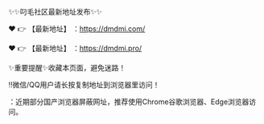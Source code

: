 ✨✨叼毛社区最新地址发布✨✨


❤️ 👉 【最新地址】 ：https://dmdmi.com/


❤️ 👉 【最新地址】 ：https://dmdmi.pro/

✨重要提醒✨收藏本页面，避免迷路！

‼️微信/QQ用户请长按复制地址到浏览器里访问！

：近期部分国产浏览器屏蔽网址，推荐使用Chrome谷歌浏览器、Edge浏览器访问。
